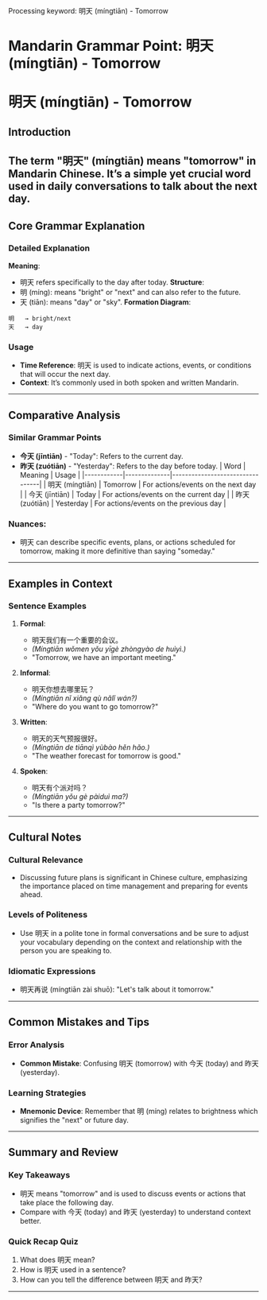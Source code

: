 Processing keyword: 明天 (míngtiān) - Tomorrow
# Mandarin Grammar Point: 明天 (míngtiān) - Tomorrow
# 明天 (míngtiān) - Tomorrow
## Introduction
The term "明天" (míngtiān) means "tomorrow" in Mandarin Chinese. It’s a simple yet crucial word used in daily conversations to talk about the next day.
---
## Core Grammar Explanation
### Detailed Explanation
**Meaning**:
- 明天 refers specifically to the day after today.
**Structure**:
- 明 (míng): means "bright" or "next" and can also refer to the future.
- 天 (tiān): means "day" or "sky".
**Formation Diagram**:
```
明   → bright/next
天   → day
```
### Usage
- **Time Reference**: 明天 is used to indicate actions, events, or conditions that will occur the next day. 
- **Context**: It’s commonly used in both spoken and written Mandarin.
---
## Comparative Analysis
### Similar Grammar Points
- **今天 (jīntiān)** - "Today": Refers to the current day.
- **昨天 (zuótiān)** - "Yesterday": Refers to the day before today.
| Word       | Meaning      | Usage                           |
|------------|--------------|---------------------------------|
| 明天 (míngtiān) | Tomorrow   | For actions/events on the next day |
| 今天 (jīntiān) | Today      | For actions/events on the current day |
| 昨天 (zuótiān) | Yesterday   | For actions/events on the previous day |
### Nuances:
- 明天 can describe specific events, plans, or actions scheduled for tomorrow, making it more definitive than saying "someday."
---
## Examples in Context
### Sentence Examples
1. **Formal**:
   - 明天我们有一个重要的会议。
   - *(Míngtiān wǒmen yǒu yīgè zhòngyào de huìyì.)*
   - "Tomorrow, we have an important meeting."
   
2. **Informal**:
   - 明天你想去哪里玩？
   - *(Míngtiān nǐ xiǎng qù nǎlǐ wán?)*
   - "Where do you want to go tomorrow?"
3. **Written**:
   - 明天的天气预报很好。
   - *(Míngtiān de tiānqì yùbào hěn hǎo.)*
   - "The weather forecast for tomorrow is good."
4. **Spoken**:
   - 明天有个派对吗？
   - *(Míngtiān yǒu gè pàiduì ma?)*
   - "Is there a party tomorrow?"
---
## Cultural Notes
### Cultural Relevance
- Discussing future plans is significant in Chinese culture, emphasizing the importance placed on time management and preparing for events ahead.
### Levels of Politeness
- Use 明天 in a polite tone in formal conversations and be sure to adjust your vocabulary depending on the context and relationship with the person you are speaking to.
### Idiomatic Expressions
- 明天再说 (míngtiān zài shuō): "Let's talk about it tomorrow."
---
## Common Mistakes and Tips
### Error Analysis
- **Common Mistake**: Confusing 明天 (tomorrow) with 今天 (today) and 昨天 (yesterday).
  
### Learning Strategies
- **Mnemonic Device**: Remember that 明 (míng) relates to brightness which signifies the "next" or future day. 
---
## Summary and Review
### Key Takeaways
- 明天 means "tomorrow" and is used to discuss events or actions that take place the following day.
- Compare with 今天 (today) and 昨天 (yesterday) to understand context better.
  
### Quick Recap Quiz
1. What does 明天 mean?
2. How is 明天 used in a sentence?
3. How can you tell the difference between 明天 and 昨天?
---
